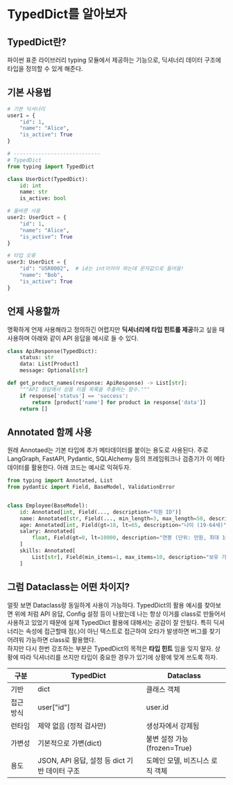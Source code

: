 # TypedDict를 알아보자

## TypedDict란?

파이썬 표준 라이브러리 typing 모듈에서 제공하는 기능으로, 딕셔너리 데이터 구조에 타입을 정의할 수 있게 해준다.

## 기본 사용법

```python
# 기본 딕셔너리
user1 = {
    "id": 1,
    "name": "Alice",
    "is_active": True
}

# ----------------------------
# TypedDict
from typing import TypedDict

class UserDict(TypedDict):
    id: int
    name: str
    is_active: bool

# 올바른 사용
user2: UserDict = {
    "id": 1,
    "name": "Alice",
    "is_active": True
}

# 타입 오류
user3: UserDict = {
    "id": "USR0002",  # id는 int이어야 하는데 문자값으로 들어옴!
    "name": "Bob",
    "is_active": True
}
```

## 언제 사용할까

명확하게 언제 사용해라고 정의하긴 어렵지만 **딕셔너리에 타입 힌트를 제공**하고 싶을 때 사용하며 아래와 같이 API 응답을 예시로 들 수 있다.

```python
class ApiResponse(TypedDict):
    status: str
    data: List[Product]
    message: Optional[str]

def get_product_names(response: ApiResponse) -> List[str]:
    """API 응답에서 상품 이름 목록을 추출하는 함수."""
    if response['status'] == 'success':
        return [product['name'] for product in response['data']]
    return []
```

## Annotated 함께 사용

원래 Annotaed는 기본 타입에 추가 메타데이터를 붙이는 용도로 사용된다. 주로 LangGraph, FastAPI, Pydantic, SQLAlchemy 등의 프레임워크나 검증기가 이 메타데이터를 활용한다. 아래 코드는 예시로 익혀두자.

```python
from typing import Annotated, List
from pydantic import Field, BaseModel, ValidationError


class Employee(BaseModel):
    id: Annotated[int, Field(..., description="직원 ID")]
    name: Annotated[str, Field(..., min_length=3, max_length=50, description="이름")]
    age: Annotated[int, Field(gt=18, lt=65, description="나이 (19-64세)")]
    salary: Annotated[
        float, Field(gt=0, lt=10000, description="연봉 (단위: 만원, 최대 10억)")
    ]
    skills: Annotated[
        List[str], Field(min_items=1, max_items=10, description="보유 기술 (1-10개)")
    ]
```

## 그럼 Dataclass는 어떤 차이지?

얼핏 보면 Dataclass랑 동일하게 사용이 가능하다. TypedDict의 활용 예시를 찾아보면 위에 처럼 API 응답, Config 설정 등이 나왔는데 나는 항상 이거를 class로 만들어서 사용하고 있었기 때문에 실제 TypedDict 활용에 대해서는 공감이 잘 안됬다. 특히 딕셔너리는 속성에 접근할때 점(.)이 아닌 텍스트로 접근하여 오타가 발생하면 버그를 찾기 어려워 가능하면 class로 활용했다.  
하지만 다시 한번 강조하는 부분은 TypedDict의 목적은 **타입 힌트** 임을 잊지 말자. 상황에 따라 딕셔너리를 쓰지만 타입이 중요한 경우가 있기에 상황에 맞게 쓰도록 하자.

|구분|TypedDict|Dataclass|
|---|---|---|
|기반|dict|클래스 객체|
|접근 방식|user["id"]|user.id|
|런타임|제약 없음 (정적 검사만)|생성자에서 강제됨|
|가변성|기본적으로 가변(dict)|불변 설정 가능 (frozen=True)|
|용도|JSON, API 응답, 설정 등 dict 기반 데이터 구조|도메인 모델, 비즈니스 로직 객체|

